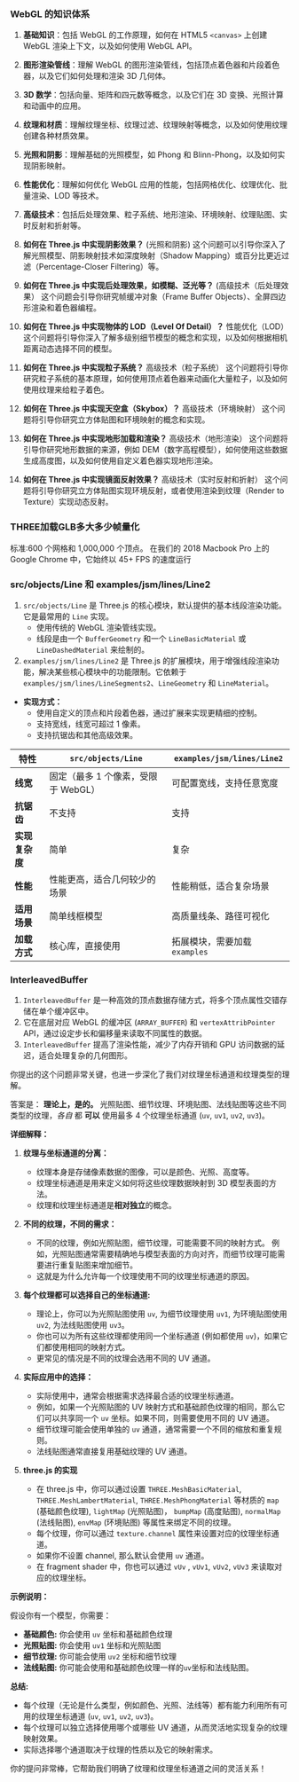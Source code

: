 
### WebGL 的知识体系
1. **基础知识**：包括 WebGL 的工作原理，如何在 HTML5 `<canvas>` 上创建 WebGL 渲染上下文，以及如何使用 WebGL API。
2. **图形渲染管线**：理解 WebGL 的图形渲染管线，包括顶点着色器和片段着色器，以及它们如何处理和渲染 3D 几何体。
3. **3D 数学**：包括向量、矩阵和四元数等概念，以及它们在 3D 变换、光照计算和动画中的应用。
4. **纹理和材质**：理解纹理坐标、纹理过滤、纹理映射等概念，以及如何使用纹理创建各种材质效果。
5. **光照和阴影**：理解基础的光照模型，如 Phong 和 Blinn-Phong，以及如何实现阴影映射。
6. **性能优化**：理解如何优化 WebGL 应用的性能，包括网格优化、纹理优化、批量渲染、LOD 等技术。
7. **高级技术**：包括后处理效果、粒子系统、地形渲染、环境映射、纹理贴图、实时反射和折射等。

1. **如何在 Three.js 中实现阴影效果？**  (光照和阴影)
   这个问题可以引导你深入了解光照模型、阴影映射技术如深度映射（Shadow Mapping）或百分比更近过滤（Percentage-Closer Filtering）等。
2. **如何在 Three.js 中实现后处理效果，如模糊、泛光等？**  (高级技术（后处理效果）
   这个问题会引导你研究帧缓冲对象（Frame Buffer Objects）、全屏四边形渲染和着色器编程。
3. **如何在 Three.js 中实现物体的 LOD（Level Of Detail）？**  性能优化（LOD）
   这个问题将引导你深入了解多级别细节模型的概念和实现，以及如何根据相机距离动态选择不同的模型。
4. **如何在 Three.js 中实现粒子系统？**  高级技术（粒子系统）
   这个问题将引导你研究粒子系统的基本原理，如何使用顶点着色器来动画化大量粒子，以及如何使用纹理来给粒子着色。
5. **如何在 Three.js 中实现天空盒（Skybox）？**  高级技术（环境映射）
   这个问题将引导你研究立方体贴图和环境映射的概念和实现。
6. **如何在 Three.js 中实现地形加载和渲染？**  高级技术（地形渲染）
   这个问题将引导你研究地形数据的来源，例如 DEM（数字高程模型），如何使用这些数据生成高度图，以及如何使用自定义着色器实现地形渲染。
7. **如何在 Three.js 中实现镜面反射效果？**  高级技术（实时反射和折射）
   这个问题将引导你研究立方体贴图实现环境反射，或者使用渲染到纹理（Render to Texture）实现动态反射。

### THREE加载GLB多大多少帧量化
标准:600 个网格和 1,000,000 个顶点。 在我们的 2018 Macbook Pro 上的 Google Chrome 中，它始终以 45+ FPS 的速度运行

### src/objects/Line 和 examples/jsm/lines/Line2
1. `src/objects/Line` 是 Three.js 的核心模块，默认提供的基本线段渲染功能。它是最常用的 `Line` 实现。
	  - 使用传统的 WebGL 渲染管线实现。
	  - 线段是由一个 `BufferGeometry` 和一个 `LineBasicMaterial` 或 `LineDashedMaterial` 来绘制的。
2. `examples/jsm/lines/Line2` 是 Three.js 的扩展模块，用于增强线段渲染功能，解决某些核心模块中的功能限制。它依赖于 `examples/jsm/lines/LineSegments2`、`LineGeometry` 和 `LineMaterial`。
- **实现方式：**
  - 使用自定义的顶点和片段着色器，通过扩展来实现更精细的控制。
  - 支持宽线，线宽可超过 1 像素。
  - 支持抗锯齿和其他高级效果。

| 特性                 | `src/objects/Line`                  | `examples/jsm/lines/Line2`        |
|----------------------|-------------------------------------|-----------------------------------|
| **线宽**            | 固定（最多 1 个像素，受限于 WebGL） | 可配置宽线，支持任意宽度         |
| **抗锯齿**          | 不支持                              | 支持                              |
| **实现复杂度**      | 简单                               | 复杂                              |
| **性能**            | 性能更高，适合几何较少的场景         | 性能稍低，适合复杂场景            |
| **适用场景**        | 简单线框模型                        | 高质量线条、路径可视化            |
| **加载方式**        | 核心库，直接使用                    | 拓展模块，需要加载 `examples`    |
### InterleavedBuffer

1. `InterleavedBuffer` 是一种高效的顶点数据存储方式，将多个顶点属性交错存储在单个缓冲区中。
2. 它在底层对应 WebGL 的缓冲区 (`ARRAY_BUFFER`) 和 `vertexAttribPointer` API，通过设定步长和偏移量来读取不同属性的数据。
3. `InterleavedBuffer` 提高了渲染性能，减少了内存开销和 GPU 访问数据的延迟，适合处理复杂的几何图形。

你提出的这个问题非常关键，也进一步深化了我们对纹理坐标通道和纹理类型的理解。

答案是： **理论上，是的。** 光照贴图、细节纹理、环境贴图、法线贴图等这些不同类型的纹理，*各自* 都 **可以** 使用最多 4 个纹理坐标通道 (`uv`, `uv1`, `uv2`, `uv3`)。

**详细解释：**

1.  **纹理与坐标通道的分离：**
    *   纹理本身是存储像素数据的图像，可以是颜色、光照、高度等。
    *   纹理坐标通道是用来定义如何将这些纹理数据映射到 3D 模型表面的方法。
    *   纹理和纹理坐标通道是**相对独立**的概念。

2.  **不同的纹理，不同的需求：**
    *   不同的纹理，例如光照贴图，细节纹理，可能需要不同的映射方式。 例如，光照贴图通常需要精确地与模型表面的方向对齐，而细节纹理可能需要进行重复贴图来增加细节。
    *   这就是为什么允许每一个纹理使用不同的纹理坐标通道的原因。

3.  **每个纹理都可以选择自己的坐标通道:**
    *   理论上，你可以为光照贴图使用 `uv`, 为细节纹理使用 `uv1`, 为环境贴图使用 `uv2`, 为法线贴图使用 `uv3`。
    *   你也可以为所有这些纹理都使用同一个坐标通道 (例如都使用 `uv`)，如果它们都使用相同的映射方式。
    *   更常见的情况是不同的纹理会选用不同的 UV 通道。

4.  **实际应用中的选择：**
    *   实际使用中，通常会根据需求选择最合适的纹理坐标通道。
    *   例如，如果一个光照贴图的 UV 映射方式和基础颜色纹理的相同，那么它们可以共享同一个 `uv` 坐标。如果不同，则需要使用不同的 UV 通道。
    *   细节纹理可能会使用单独的 `uv` 通道，通常需要一个不同的缩放和重复规则。
    *   法线贴图通常直接复用基础纹理的 UV 通道。

5. **three.js 的实现**
   * 在 three.js 中，你可以通过设置 `THREE.MeshBasicMaterial`, `THREE.MeshLambertMaterial`, `THREE.MeshPhongMaterial` 等材质的 `map` (基础颜色纹理), `lightMap` (光照贴图)， `bumpMap` (高度贴图), `normalMap` (法线贴图), `envMap` (环境贴图) 等属性来绑定不同的纹理。
   *   每个纹理，你可以通过 `texture.channel` 属性来设置对应的纹理坐标通道。
   *   如果你不设置 channel, 那么默认会使用 `uv` 通道。
   *   在 fragment shader 中，你也可以通过 `vUv` , `vUv1`, `vUv2`, `vUv3` 来读取对应的纹理坐标。

**示例说明：**

假设你有一个模型，你需要：

*   **基础颜色:** 你会使用 `uv` 坐标和基础颜色纹理
*   **光照贴图:** 你会使用 `uv1` 坐标和光照贴图
*   **细节纹理:** 你可能会使用 `uv2` 坐标和细节纹理
*   **法线贴图:** 你可能会使用和基础颜色纹理一样的`uv`坐标和法线贴图。

**总结:**

*   每个纹理（无论是什么类型，例如颜色、光照、法线等）都有能力利用所有可用的纹理坐标通道 (`uv`, `uv1`, `uv2`, `uv3`)。
*   每个纹理可以独立选择使用哪个或哪些 UV 通道，从而灵活地实现复杂的纹理映射效果。
*   实际选择哪个通道取决于纹理的性质以及它的映射需求。

你的提问非常棒，它帮助我们明确了纹理和纹理坐标通道之间的灵活关系！
